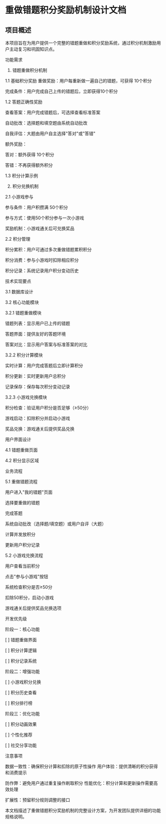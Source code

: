 # 重做错题积分奖励机制设计文档
## 项目概述
本项目旨在为用户提供一个完整的错题重做和积分奖励系统，通过积分机制激励用户主动复习和巩固知识点。

功能需求

1. 错题重做积分机制

1.1 基础积分奖励
重做奖励：用户每重新做一遍自己的错题，可获得 10个积分

完成条件：用户完成自己上传的错题后，立即获得10个积分

1.2 答题正确性奖励

查看答案：用户完成错题后，可选择查看标准答案

自动批改：选择题和填空题由系统自动批改

自我评估：大题由用户自主选择"答对"或"答错"

额外奖励：

答对：额外获得 10个积分

答错：不再获得额外积分

1.3 积分计算示例

2. 积分兑换机制

2.1 小游戏参与

参与条件：用户积攒满 50个积分

参与方式：使用50个积分参与一次小游戏

奖励机制：小游戏通关后可兑换奖品

2.2 积分管理

积分累积：用户可通过多次重做错题累积积分

积分消费：参与小游戏时扣除相应积分

积分记录：系统记录用户积分变动历史

技术实现要点

3.1 数据库设计

3.2 核心功能模块

3.2.1 错题重做模块

错题列表：显示用户已上传的错题

答题界面：提供友好的答题环境

答案对比：显示用户答案与标准答案的对比

3.2.2 积分计算模块

实时计算：用户完成答题后立即计算积分

积分更新：实时更新用户总积分

记录保存：保存每次积分变动记录

3.2.3 小游戏兑换模块

积分检查：验证用户积分是否足够（≥50分）

游戏启动：扣除积分并启动小游戏

奖品兑换：游戏通关后提供奖品兑换

用户界面设计

4.1 错题重做页面

4.2 积分显示区域

业务流程

5.1 重做错题流程

用户进入"我的错题"页面

选择要重做的错题

完成答题

系统自动批改（选择题/填空题）或用户自评（大题）

计算并发放积分

更新用户积分记录

5.2 小游戏兑换流程

用户查看当前积分

点击"参与小游戏"按钮

系统检查积分是否≥50分

扣除50积分，启动小游戏

游戏通关后提供奖品兑换选项

开发优先级

阶段一：核心功能

[ ] 错题重做界面

[ ] 积分计算逻辑

[ ] 积分记录系统

阶段二：增强功能

[ ] 小游戏积分兑换

[ ] 积分历史查看

[ ] 积分排行榜

阶段三：优化功能

[ ] 积分动画效果

[ ] 个性化推荐

[ ] 社交分享功能

注意事项

数据一致性：确保积分计算和扣除的原子性操作
用户体验：提供清晰的积分获得和消费提示

防作弊：避免用户通过重复操作刷取积分
性能优化：积分计算和更新操作需要高效处理

扩展性：预留积分规则调整的接口

本文档描述了重做错题积分奖励机制的完整设计方案，为开发团队提供详细的功能规格说明。